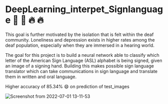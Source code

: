 # DeepLearning_interpet_Signlanguage :100: :100: :fire: :fire:

This goal is further motivated by the isolation that is felt within the deaf community. Loneliness and depression exists in higher rates among the deaf population, especially when they are immersed in a hearing world.

The goal for this project is to build a neural network able to classify which letter of the American Sign Language (ASL) alphabet is being signed, given an image of a signing hand. Building this makes possible sign language translator which can take communications in sign language and translate them in written and oral language.

Higher accuracy of 85.34% :smile: on prediction of test_images


![Screenshot from 2022-07-01 13-11-53](https://user-images.githubusercontent.com/67967749/176875202-4fd4285f-f711-47b0-a72a-9feaf1da7ad1.png)

